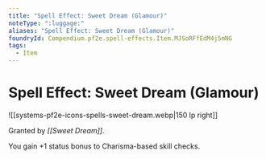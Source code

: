 ```yaml
---
title: "Spell Effect: Sweet Dream (Glamour)"
noteType: ":luggage:"
aliases: "Spell Effect: Sweet Dream (Glamour)"
foundryId: Compendium.pf2e.spell-effects.Item.MJSoRFfEdM4j5mNG
tags:
  - Item
---
```


# Spell Effect: Sweet Dream (Glamour)
![[systems-pf2e-icons-spells-sweet-dream.webp|150 lp right]]

Granted by _[[Sweet Dream]]_.

You gain +1 status bonus to Charisma-based skill checks.
